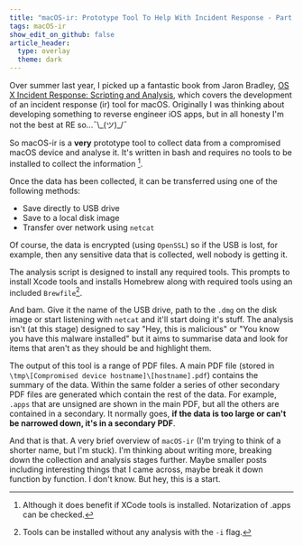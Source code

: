 ```yaml
---
title: "macOS-ir: Prototype Tool To Help With Incident Response - Part 1"
tags: macOS-ir
show_edit_on_github: false
article_header:
  type: overlay
  theme: dark
---
```


<!--more-->

Over summer last year, I picked up a fantastic book from Jaron Bradley, [OS X Incident Response: Scripting and Analysis](https://amzn.to/35daPGh), which covers the development of an incident response (ir) tool for macOS. Originally I was thinking about developing something to reverse engineer iOS apps, but in all honesty I'm not the best at RE so...¯\\\_(ツ)\_/¯

So macOS-ir is a **very** prototype tool to collect data from a compromised macOS device and analyse it. It's written in bash and requires no tools to be installed to collect the information [^1]. 

Once the data has been collected, it can be transferred using one of the following methods:

* Save directly to USB drive
* Save to a local disk image
* Transfer over network using `netcat`

Of course, the data is encrypted (using `OpenSSL`) so if the USB is lost, for example, then any sensitive data that is collected, well nobody is getting it. 

The analysis script is designed to install any required tools. This prompts to install Xcode tools and installs Homebrew along with required tools using an included `Brewfile`[^2]. 

And bam. Give it the name of the USB drive, path to the `.dmg` on the disk image or start listening with `netcat` and it'll start doing it's stuff. The analysis isn't (at this stage) designed to say "Hey, this is malicious" or "You know you have this malware installed" but it aims to summarise data and look for items that aren't as they should be and highlight them. 

The output of this tool is a range of PDF files. A main PDF file (stored in `\tmp\[Compromised device hostname]\[hostname].pdf`) contains the summary of the data. Within the same folder a series of other secondary PDF files are generated which contain the rest of the data. For example, `.apps` that are unsigned are shown in the main PDF, but all the others are contained in a secondary. It normally goes, **if the data is too large or can't be narrowed down, it's in a secondary PDF**.

And that is that. A very brief overview of `macOS-ir` (I'm trying to think of a shorter name, but I'm stuck). I'm thinking about writing more, breaking down the collection and analysis stages further. Maybe smaller posts including interesting things that I came across, maybe break it down function by function. I don't know. But hey, this is a start. 

[^1]: Although it does benefit if XCode tools is installed. Notarization of .apps can be checked.
[^2]: Tools can be installed without any analysis with the `-i` flag.
